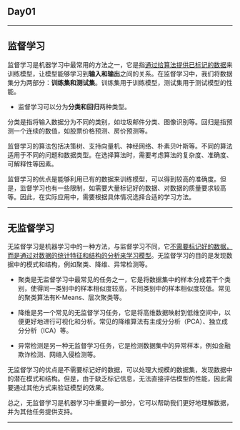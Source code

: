 ## Day01



---



## 监督学习

监督学习是机器学习中最常用的方法之一，它是指<u>通过给算法提供已标记的数据</u>来训练模型，让模型能够学习到**输入和输出**之间的关系。在监督学习中，我们将数据集分为两部分：**训练集和测试集**。训练集用于训练模型，测试集用于测试模型的性能。

* 监督学习可以分为**分类和回归**两种类型。

分类是指将输入数据分为不同的类别，如垃圾邮件分类、图像识别等。回归是指预测一个连续的数值，如股票价格预测、房价预测等。



监督学习的算法包括决策树、支持向量机、神经网络、朴素贝叶斯等。不同的算法适用于不同的问题和数据类型。在选择算法时，需要考虑算法的复杂度、准确度、可解释性等因素。

监督学习的优点是能够利用已有的数据来训练模型，可以得到较高的准确度。但是，监督学习也有一些限制，如需要大量标记好的数据、对数据的质量要求较高等。因此，在实际应用中，需要根据具体情况选择合适的学习方法。

---

## 无监督学习

无监督学习是机器学习中的一种方法，与监督学习不同，它<u>不需要标记好的数据，而是通过对数据的统计特征和结构的分析来学习模型</u>。无监督学习的目的是发现数据中的模式和结构，例如聚类、降维、异常检测等。

* 聚类是无监督学习中最常见的任务之一，它是将数据集中的样本分成若干个类别，使得同一类别中的样本相似度较高，不同类别中的样本相似度较低。常见的聚类算法有K-Means、层次聚类等。

* 降维是另一个常见的无监督学习任务，它是将高维数据映射到低维空间中，以便更好地进行可视化和分析。常见的降维算法有主成分分析（PCA）、独立成分分析（ICA）等。

* 异常检测是另一种无监督学习任务，它是检测数据集中的异常样本，例如金融欺诈检测、网络入侵检测等。

无监督学习的优点是不需要标记好的数据，可以处理大规模的数据集，发现数据中的潜在模式和结构。但是，由于缺乏标记信息，无法直接评估模型的性能，因此需要通过其他方式来验证模型的效果。

总之，无监督学习是机器学习中重要的一部分，它可以帮助我们更好地理解数据，并为其他任务提供支持。

---

